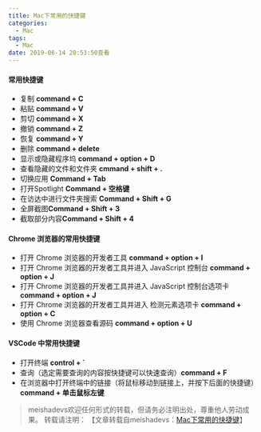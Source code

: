 ```yaml
---
title: Mac下常用的快捷键
categories:
  - Mac
tags:
  - Mac
date: 2019-06-14 20:53:50查看
---
```


#### 常用快捷键

- 复制 **command + C**
- 粘贴 **command + V**
- 剪切 **command + X**
- 撤销 **command + Z**
- 恢复 **command + Y**
- 删除 **command + delete**
- 显示或隐藏程序坞 **command + option + D**
- 查看隐藏的文件和文件夹 **cmmand + shift + .**
- 切换应用 **Command + Tab**
- 打开Spotlight **Command + 空格键**
- 在访达中进行文件夹搜索 **Command + Shift + G**
- 全屏截图**Command + Shift + 3**
- 截取部分内容**Command + Shift + 4**

#### Chrome 浏览器的常用快捷键

- 打开 Chrome 浏览器的开发者工具 **command + option + I**
- 打开 Chrome 浏览器的开发者工具并进入 JavaScript 控制台 **command + option + J**
- 打开 Chrome 浏览器的开发者工具并进入 JavaScript 控制台选项卡 **command + option + J**
- 打开 Chrome 浏览器的开发者工具并进入 检测元素选项卡 **command + option + C**
- 使用 Chrome 浏览器查看源码 **command + option + U**

#### VSCode 中常用快捷键

- 打开终端 **control + `**
- 查询（选定需要查询的内容按快捷键可以快速查询）**command + F**
- 在浏览器中打开终端中的链接（将鼠标移动到链接上，并按下后面的快捷键） **command + 单击鼠标左键**

> meishadevs欢迎任何形式的转载，但请务必注明出处，尊重他人劳动成果。
转载请注明： 【文章转载自meishadevs：[Mac下常用的快捷键]()】